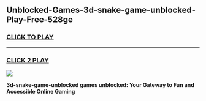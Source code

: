
## Unblocked-Games-3d-snake-game-unblocked-Play-Free-528ge
<h3>
<a href="https://premium76.site?title=3d-snake-game-unblocked&ref=22A">CLICK TO PLAY</a></h3>
<hr>

<h3>
<a href="https://premium76.site?title=3d-snake-game-unblocked&ref=22A">CLICK 2 PLAY</a>
  
</h3>

<a href="https://premium76.site?title=3d-snake-game-unblocked&ref=22A"><img src="https://clearcache.store/games.png"></a>


**3d-snake-game-unblocked games unblocked: Your Gateway to Fun and Accessible Online Gaming**
